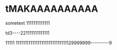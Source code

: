 # tMAKAAAAAAAAAA

sometext 1111111111111

td3\----221111111111111

11111 1111111111111111111111111111129999999\---\---\---9